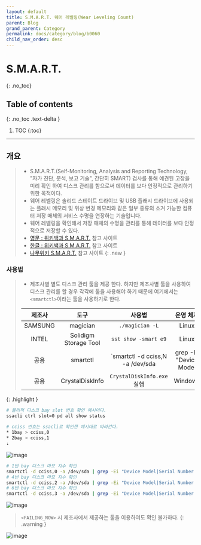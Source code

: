 ```yaml
---
layout: default
title: S.M.A.R.T. 웨어 레벨링(Wear Leveling Count)
parent: Blog
grand_parent: Category
permalink: docs/category/blog/b0060
child_nav_order: desc
---
```

# S.M.A.R.T.
{: .no_toc}

## Table of contents
{: .no_toc .text-delta }

1. TOC
{:toc}

---
## 개요

> - S.M.A.R.T.(Self-Monitoring, Analysis and Reporting Technology, "자가 진단, 분석, 보고 기술", 간단히 SMART) 검사를 통해 예견된 고장을 미리 확인 하여 디스크 관리를 함으로써 데이터를 보다 안정적으로 관리하기 위한 목적이다.
> - 웨어 레벨링은 솔리드 스테이트 드라이브 및 USB 플래시 드라이브에 사용되는 플래시 메모리 및 위상 변경 메모리와 같은 일부 종류의 소거 가능한 컴퓨터 저장 매체의 서비스 수명을 연장하는 기술입니다.
> - 웨어 레벨링을 확인해서 저장 매체의 수명을 관리를 통해 데이터를 보다 안정적으로 저장할 수 있다.
> - [영문 : 위키백과 S.M.A.R.T.](https://en.wikipedia.org/wiki/Wear_leveling) 참고 사이트
> - [한글 : 위키백과 S.M.A.R.T.](https://ko.wikipedia.org/wiki/S.M.A.R.T.) 참고 사이트
> - [나무위키 S.M.A.R.T.](https://namu.wiki/w/S.M.A.R.T.) 참고 사이트
{: .new }

### 사용법

> - 제조사별 별도 디스크 관리 툴을 제공 한다. 하지만 제조사별 툴을 사용하여 디스크 관리를 할 경우 각각에 툴을 사용해야 하기 때문에 여기에서는 `<smartctl>`이라는 툴을 사용하기로 한다.
>
> |제조사|도구|사용법|운영 체제|
> |:---:|:---:|:---:|:---:|
> | SAMSUNG | magician | `./magician -L` | Linux |
> | INTEL | Solidigm Storage Tool | `sst show -smart e9` | Linux |
> | 공용 | smartctl | `smartctl -d cciss,N -a /dev/sda | grep -Ei "Device Model|Serial Number|ID#|Wearout|Leveling|FAILING_NOW"` | Linux |
> | 공용 | CrystalDiskInfo | `CrystalDiskInfo.exe` 실행 | Windows |
{: .highlight }


```bash
# 물리적 디스크 bay slot 번호 확인 예시이다.
ssacli ctrl slot=0 pd all show status
 
# cciss 번호는 ssacli로 확인한 예시대로 따라간다.
* 1bay > cciss,0
* 2bay > cciss,1
⇣
```

![image](https://user-images.githubusercontent.com/36792594/216866271-6079cc20-05fa-4ba1-9188-c1fbc1f7e1b7.png)

```bash
# 1번 bay 디스크 마모 지수 확인
smartctl -d cciss,0 -a /dev/sda | grep -Ei "Device Model|Serial Number|ID#|Wearout|Leveling|FAILING_NOW"
# 4번 bay 디스크 마모 지수 확인
smartctl -d cciss,2 -a /dev/sda | grep -Ei "Device Model|Serial Number|ID#|Wearout|Leveling|FAILING_NOW"
# 6번 bay 디스크 마모 지수 확인
smartctl -d cciss,3 -a /dev/sda | grep -Ei "Device Model|Serial Number|ID#|Wearout|Leveling|FAILING_NOW"
```

![image](https://user-images.githubusercontent.com/36792594/216866399-23a80eaf-5d91-4096-9542-bc9e06f3b1be.png)


> `<FAILING_NOW>` 시 제조사에서 제공하는 툴을 이용하여도 확인 불가하다.
{: .warning }

![image](https://user-images.githubusercontent.com/36792594/216866561-9ca9dc56-6feb-4a54-aa0a-7a3575d2b4e7.png)
